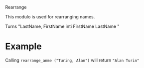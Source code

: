 Rearrange

This modulo is used for rearranging names.

Turns "LastName, FirstName inti FirstName LastName "

# Example

Calling `rearrange_anme ("Turing, Alan")` will return `"Alan Turin"`
